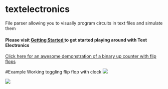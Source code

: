 # textelectronics
File parser allowing you to visually program circuits in text files and simulate them

<h4> Please visit <a href="https://github.com/furryfaust/textelectronics/wiki/Getting-started"> Getting Started </a> to get started playing around with Text Electronics</h4>

<a href="https://www.youtube.com/watch?v=mgVFp2QGlQo"> Click here for an awesome demonstration of a binary up counter with flip flops </a>

#Example
Working toggling flip flop with clock
<img src="http://i.upld.im/Kevin/Screen%20Shot%202015-07-21%20at%2011.39.14%20PM.png"> </img>

<img src="http://i.upld.im/Kevin/Screen%20Shot%202015-07-21%20at%2011.44.12%20PM.png"> </img>
